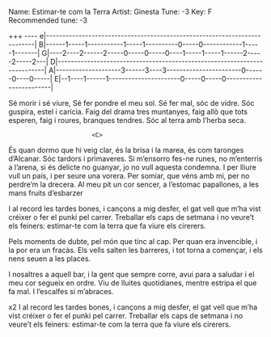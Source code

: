 Name: Estimar-te com la Terra 
Artist: Ginesta
Tune: -3
Key: F
Recommended tune: -3

+++
----<F>               <C>              <E>               <Am>
e|--------------------------------------------------------------------------|
B|------1-----1-----------1-----1----------0-----0------------1-----1-------|
G|----2----2------2-----0-----0-----0----1-----1-----1------2-----2-----2---|
D|--------------------------------------------------------------------------|
A|--------------------3------3----3-----------------------0------0----0-----|
E|--1----1------1----------------------0-----0-----0------------------------|

<F>                   <C>
    Sé morir i sé viure,
                     <E>
Sé fer pondre el meu sol.
                     <Am>
Sé fer mal, sóc de vidre.
                       <F>
Sóc guspira, estel i carícia.
                        <C>
Faig del drama tres muntanyes,
                     <E>
faig allò que tots esperen,
                         <Am>
faig i roures, branques tendres.
                            <F>
Sóc al terra amb l’herba seca.

                           <C>
És quan dormo que hi veig clar,
                    <E>
és la brisa i la marea,
                       <Am>
és com taronges d’Alcanar.
                   <F>
Sóc tardors i primaveres.
                     <C>
Si m’ensorro fes-ne runes,
                    <E>
no m’enterris a l’arena,
                     <Am>
si és delicte no guanyar,
                      <F>
jo no vull aquesta condemna.
                       <C>
I per lliure vull un país,
                  <E>
i per seure una vorera.
                         <Am>
Per somiar, que véns amb mi,
                        <F>
per no perdre’m la drecera.
                      <C>
Al meu pit un cor sencer,
                 <E>
a l’estomac papallones,
                         <Am>
a les mans fruits d’esbarzer


<C>                         <G>
  I al record les tardes bones,
                  <Am>
i cançons a mig desfer, el gat vell que m’ha vist créixer o fer el
             <C>
punki pel carrer.
                         <G>
Treballar els caps de setmana
                     <Am>
i no veure’t els feiners:
                   <Am>
estimar-te com la terra que fa viure els cirerers.
 
<Em7> <Am> <Em7> <Am>
<Em7> <Am> <Em7> <Am>

<F>                   <C>
   Pels moments de dubte,
                    <E>
pel món que tinc al cap.
                  <Am>
Per quan era invencible,
                    <F>
i la por era un fracàs.
                         <C>
Els vells salten les barreres,
                   <E>
i tot torna a començar,
                         <Am>
i els nens seuen a les places.

<C>                        <G>
    I nosaltres a aquell bar,
                      <Am>
i la gent que sempre corre,
                <Am>
avui para a saludar
                           <C>
i el meu cor segueix en ordre.
                     <G>
Viu de lluites quotidianes,
                          <Am>
mentre estripa el que fa mal.
                    <Am>
I l’escalfes si m’abraces.

x2
<C>                         <G>
  I al record les tardes bones,
                  <Am>
i cançons a mig desfer, el gat vell que m’ha vist créixer o fer el
             <C>
punki pel carrer.
                         <G>
Treballar els caps de setmana
                     <Am>
i no veure’t els feiners:
                   <Am>
estimar-te com la terra que fa viure els cirerers.